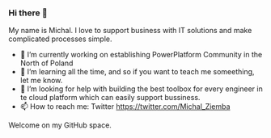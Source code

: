 ### Hi there 👋
My name is Michal.
I love to support business with IT solutions and make complicated processes simple. 

- 🔭 I’m currently working on establishing PowerPlatform Community in the North of Poland
- 🌱 I’m learning all the time, and so if you want to teach me someething, let me know.
- 🤔 I’m looking for help with building the best toolbox for every engineer in te cloud platform which can easily support bussiness. 
- 📫 How to reach me: Twitter https://twitter.com/Michal_Ziemba

Welcome on my GitHub space. 
<!--
**Michal-Ziemba/Michal-Ziemba** is a ✨ _special_ ✨ repository because its `README.md` (this file) appears on your GitHub profile.

Here are some ideas to get you started:

- 🔭 I’m currently working on ...
- 🌱 I’m currently learning ...
- 👯 I’m looking to collaborate on ...
- 🤔 I’m looking for help with ...
- 💬 Ask me about ...
- 📫 How to reach me: ...
- 😄 Pronouns: ...
- ⚡ Fun fact: ...
-->
